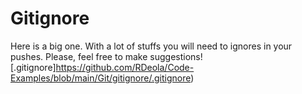 # Gitignore

Here is a big one. With a lot of stuffs you will need to ignores in your pushes.
Please, feel free to make suggestions!
[.gitignore]https://github.com/RDeola/Code-Examples/blob/main/Git/gitignore/.gitignore)
